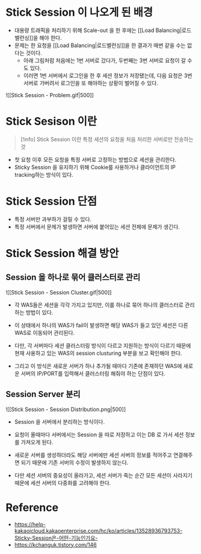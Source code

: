 # Stick Session 이 나오게 된 배경

- 대용량 트래픽을 처리하기 위해 Scale-out 을 한 후에는 [[Load Balancing|로드밸런싱]]을 해야 한다.
- 문제는 한 요청을 [[Load Balancing|로드밸런싱]]을 한 결과가 매번 같을 수는 없다는 것이다.
	- 아래 그림처럼 처음에는 1번 서버로 갔다가, 두번째는 3번 서버로 요청이 갈 수도 있다.
	- 이러면 1번 서버에서 로그인을 한 후 세션 정보가 저장됐는데, 다음 요청은 3번 서버로 가버려서 로그인을 또 해야하는 상황이 벌어질 수 있다.

![[Stick Session - Problem.gif|500]]

# Stick Sesison 이란

> [!info] Stick Session 이란
> 특정 세션의 요청을 처음 처리한 서버로만 전송하는 것

- 첫 요청 이후 모든 요청을 특정 서버로 고정하는 방법으로 세션을 관리한다.
- Sticky Session 을 유지하기 위해 Cookie를 사용하거나 클라이언트의 IP tracking하는 방식이 있다.

# Stick Session 단점

- 특정 서버만 과부하가 걸릴 수 있다.
- 특정 서버에서 문제가 발생하면 서버에 붙어있는 세션 전체에 문제가 생긴다.

# Stick Session 해결 방안

## Session 을 하나로 묶어 클러스터로 관리

![[Stick Session - Session Cluster.gif|500]]

- 각 WAS들은 세션을 각각 가지고 있지만, 이를 하나로 묶어 하나의 클러스터로 관리하는 방법이 있다.
- 이 상태에서 하나의 WAS가 fail이 발생하면 해당 WAS가 들고 있던 세션은 다른 WAS로 이동되어 관리된다.

- 다만, 각 서버마다 세션 클러스터링 방식이 다르고 지원하는 방식이 다르기 때문에 현재 사용하고 있는 WAS의 session clusturing 부분을 보고 확인해야 한다.

- 그리고 이 방식은 새로운 서버가 하나 추가될 때마다 기존에 존재하던 WAS에 새로운 서버의 IP/PORT를 입력해서 클러스터링 해줘야 하는 단점이 있다.

## Session Server 분리

![[Stick Session - Session Distribution.png|500]]

- Session 을 서버에서 분리하는 방식이다.
- 요청이 올때마다 서버에서는 Session 을 따로 저장하고 이는 DB 로 가서 세션 정보를 가져오게 된다.

- 새로운 서버를 생성하더라도 해당 서버에만 세션 서버의 정보를 적어주고 연결해주면 되기 때문에 기존 서버의 수정이 발생하지 않는다.

- 다만 세션 서버의 중요성이 올라가고, 세션 서버가 죽는 순간 모든 세션이 사라지기 때문에 세션 서버의 다중화를 고려해야 한다.

# Reference

- https://help-kakaoicloud.kakaoenterprise.com/hc/ko/articles/13528936793753-Sticky-Session은-어떤-기능인가요-
- https://kchanguk.tistory.com/146